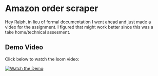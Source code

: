 # Amazon order scraper

Hey Ralph, in lieu of formal documentation I went ahead and just made a video for the assignment. I figured that might work better since this was a take home/technical assesment. 

## Demo Video

Click below to watch the loom video:

[![Watch the Demo](https://imgur.com/a/FYoi7nP)](https://www.loom.com/share/911fd2779a0f40fa8a67089df07b91fd?sid=75a67fff-143c-4601-a575-b7bde97c0cf4)